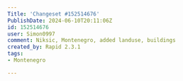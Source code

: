 ```yaml
---
Title: 'Changeset #152514676'
PublishDate: 2024-06-10T20:11:06Z
id: 152514676
user: Simon0997
comment: Niksic, Montenegro, added landuse, buildings
created_by: Rapid 2.3.1
tags:
- Montenegro

---
```

